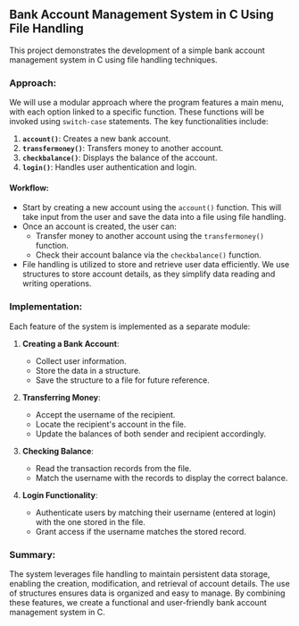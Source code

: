 ## Bank Account Management System in C Using File Handling

This project demonstrates the development of a simple bank account management system in C using file handling techniques.

### Approach:

We will use a modular approach where the program features a main menu, with each option linked to a specific function. These functions will be invoked using `switch-case` statements. The key functionalities include:

1. **`account()`**: Creates a new bank account.
2. **`transfermoney()`**: Transfers money to another account.
3. **`checkbalance()`**: Displays the balance of the account.
4. **`login()`**: Handles user authentication and login.

#### Workflow:
- Start by creating a new account using the `account()` function. This will take input from the user and save the data into a file using file handling.
- Once an account is created, the user can:
  - Transfer money to another account using the `transfermoney()` function.
  - Check their account balance via the `checkbalance()` function.
- File handling is utilized to store and retrieve user data efficiently. We use structures to store account details, as they simplify data reading and writing operations.

### Implementation:

Each feature of the system is implemented as a separate module:

1. **Creating a Bank Account**:
   - Collect user information.
   - Store the data in a structure.
   - Save the structure to a file for future reference.

2. **Transferring Money**:
   - Accept the username of the recipient.
   - Locate the recipient's account in the file.
   - Update the balances of both sender and recipient accordingly.

3. **Checking Balance**:
   - Read the transaction records from the file.
   - Match the username with the records to display the correct balance.

4. **Login Functionality**:
   - Authenticate users by matching their username (entered at login) with the one stored in the file.
   - Grant access if the username matches the stored record.

### Summary:
The system leverages file handling to maintain persistent data storage, enabling the creation, modification, and retrieval of account details. The use of structures ensures data is organized and easy to manage. By combining these features, we create a functional and user-friendly bank account management system in C.
